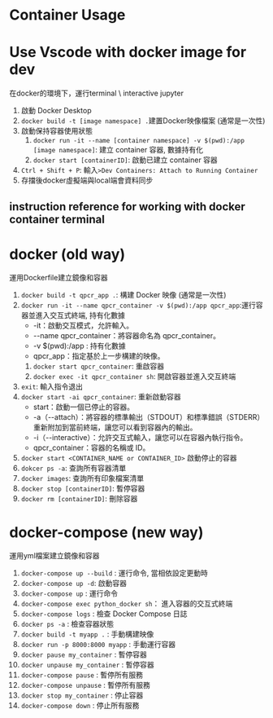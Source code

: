 # Container Usage
# Use Vscode with docker image for dev
在docker的環境下，運行terminal \ interactive jupyter
1. 啟動 Docker Desktop
2. `docker build -t [image namespace] .`建置Docker映像檔案 (通常是一次性)
3. 啟動保持容器使用狀態 
   1. `docker run -it --name [container namespace] -v $(pwd):/app [image namespace]`: 建立 container 容器, 數據持有化
   2. `docker start [containerID]`: 啟動已建立 container 容器
4. `Ctrl + Shift + P`: 輸入`>Dev Containers: Attach to Running Container`
5. 存擋後docker虛擬端與local端會資料同步


## instruction reference for working with docker container terminal
# docker (old way)
運用Dockerfile建立鏡像和容器
1. `docker build -t qpcr_app .`: 構建 Docker 映像 (通常是一次性)
2. `docker run -it --name qpcr_container -v $(pwd):/app qpcr_app`:運行容器並進入交互式終端, 持有化數據
    +	-it：啟動交互模式，允許輸入。
    +   --name qpcr_container：將容器命名為 qpcr_container。
    +   -v $(pwd):/app : 持有化數據
	+	qpcr_app：指定基於上一步構建的映像。
   1. `docker start qpcr_container`: 重啟容器
   2. `docker exec -it qpcr_container sh`: 開啟容器並進入交互終端
3. `exit`: 輸入指令退出
4. `docker start -ai qpcr_container`: 重新啟動容器
    +   start：啟動一個已停止的容器。
	+	-a（--attach）：將容器的標準輸出（STDOUT）和標準錯誤（STDERR）重新附加到當前終端，讓您可以看到容器內的輸出。
	+	-i（--interactive）：允許交互式輸入，讓您可以在容器內執行指令。
	+	qpcr_container：容器的名稱或 ID。
5. `docker start <CONTAINER_NAME or CONTAINER_ID>` 啟動停止的容器
6. `dokcer ps -a`: 查詢所有容器清單
7. `docker images`: 查詢所有印象檔案清單
8. `docker stop [containerID]`: 暫停容器
9.  `docker rm [containerID]`: 刪除容器

# docker-compose (new way)
運用yml檔案建立鏡像和容器
1. `docker-compose up --build` : 運行命令, 當相依設定更動時
2. `docker-compose up -d`: 啟動容器
3. `docker-compose up` : 運行命令
4. `docker-compose exec python_docker sh`： 進入容器的交互式終端
5. `docker-compose logs` : 檢查 Docker Compose 日誌
6. `docker ps -a` : 檢查容器狀態
7. `docker build -t myapp .` : 手動構建映像
8. `docker run -p 8000:8000 myapp` : 手動運行容器
9.  `docker pause my_container` : 暫停容器
10. `docker unpause my_container` : 暫停容器
11. `docker-compose pause` : 暫停所有服務
12. `docker-compose unpause` : 暫停所有服務
13. `docker stop my_container` : 停止容器
14. `docker-compose down` : 停止所有服務


